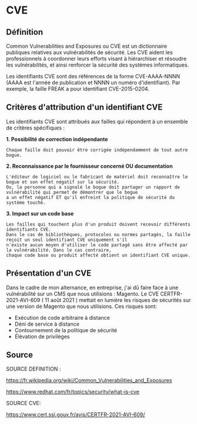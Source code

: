 # CVE 

## Définition
Common Vulnerabilities and Exposures ou CVE est un dictionnaire publiques relatives aux vulnérabilités de sécurité. Les CVE aident les professionnels à coordonner leurs efforts visant à hiérarchiser et résoudre les vulnérabilités, et ainsi renforcer la sécurité des systèmes informatiques.

Les identifiants CVE sont des références de la forme CVE-AAAA-NNNN (AAAA est l'année de publication et NNNN un numéro d'identifiant). 
Par exemple, la faille FREAK a pour identifiant CVE-2015-0204. 

## Critères d'attribution d'un identifiant CVE


Les identifiants CVE sont attribués aux failles qui répondent à un ensemble de critères spécifiques :

   **1. Possibilité de correction indépendante**
    
    Chaque faille doit pouvoir être corrigée indépendamment de tout autre bogue.

   **2. Reconnaissance par le fournisseur concerné OU documentation**
    
    L'éditeur de logiciel ou le fabricant de matériel doit reconnaître le bogue et son effet négatif sur la sécurité. 
    Ou, la personne qui a signalé le bogue doit partager un rapport de vulnérabilité qui permet de démontrer que le bogue 
    a un effet négatif ET qu'il enfreint la politique de sécurité du système touché.

   **3. Impact sur un code base**
    
    Les failles qui touchent plus d'un produit doivent recevoir différents identifiants CVE. 
    Dans le cas de bibliothèques, protocoles ou normes partagés, la faille reçoit un seul identifiant CVE uniquement s'il
    n'existe aucun moyen d'utiliser le code partagé sans être affecté par la vulnérabilité. Dans le cas contraire, 
    chaque code base ou produit affecté obtient un identifiant CVE unique.


## Présentation d'un CVE 

Dans le cadre de mon alternance, en entreprise, j'ai dû faire face à une vulnérabilité sur un CMS que nous utilisions : Magento. Le CVE CERTFR-2021-AVI-609 (	11 août 2021 ) mettait en lumière les risques de sécurités
sur une version de Magento que nous utilisions. Ces risques sont:

*  Exécution de code arbitraire à distance
*  Déni de service à distance
*  Contournement de la politique de sécurité
*  Élévation de privilèges

## Source

SOURCE DEFINITION : 

https://fr.wikipedia.org/wiki/Common_Vulnerabilities_and_Exposures

https://www.redhat.com/fr/topics/security/what-is-cve

SOURCE CVE:

https://www.cert.ssi.gouv.fr/avis/CERTFR-2021-AVI-609/


